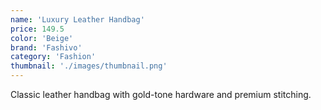 ```yaml
---
name: 'Luxury Leather Handbag'
price: 149.5
color: 'Beige'
brand: 'Fashivo'
category: 'Fashion'
thumbnail: './images/thumbnail.png'
---
```


Classic leather handbag with gold-tone hardware and premium stitching.
